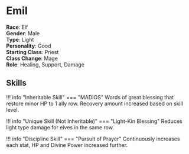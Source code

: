 # Emil

**Race**: Elf  
**Gender**: Male  
**Type**: Light  
**Personality**: Good  
**Starting Class**: Priest  
**Class Change**: Mage  
**Role**: Healing, Support, Damage

## Skills

!!! info "Inheritable Skill"
    === "MADIOS"
        Words of great blessing that restore minor HP to 1 ally row. Recovery amount increased based on skill level.

!!! info "Unique Skill (Not Inheritable)"
    === "Light-Kin Blessing"
        Reduces light type damage for elves in the same row.

!!! info "Discipline Skill"
    === "Pursuit of Prayer"
        Continuously increases each stat, HP and Divine Power increased further.
